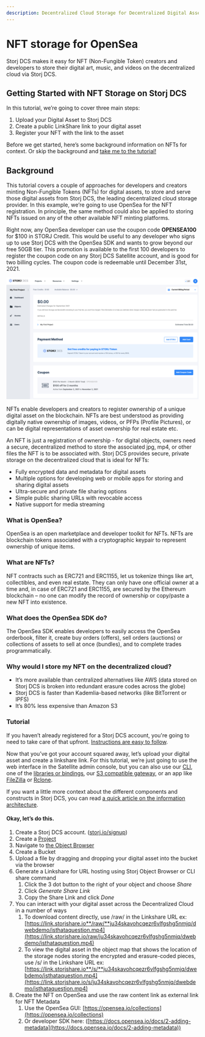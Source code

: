 ```yaml
---
description: Decentralized Cloud Storage for Decentralized Digital Asset Registration
---
```


# NFT storage for OpenSea

Storj DCS makes it easy for NFT (Non-Fungible Token) creators and developers to store their digital art, music, and videos on the decentralized cloud via Storj DCS.

## Getting Started with NFT Storage on Storj DCS

In this tutorial, we’re going to cover three main steps:

1. Upload your Digital Asset to Storj DCS
2. Create a public LinkShare link to your digital asset
3. Register your NFT with the link to the asset

Before we get started, here’s some background information on NFTs for context. Or skip the background and [take me to the tutorial!](nft-storage.md#tutorial)

## Background

This tutorial covers a couple of approaches for developers and creators minting Non-Fungible Tokens (NFTs) for digital assets, to store and serve those digital assets from Storj DCS, the leading decentralized cloud storage provider. In this example, we’re going to use OpenSea for the NFT registration. In principle, the same method could also be applied to storing NFTs issued on any of the other available NFT minting platforms.

Right now, any OpenSea developer can use the coupon code **OPENSEA100** for $100 in STORJ Credit. This would be useful to any developer who signs up to use Storj DCS with the OpenSea SDK and wants to grow beyond our free 50GB tier. This promotion is available to the first 100 developers to register the coupon code on any Storj DCS Satellite account, and is good for two billing cycles. The coupon code is redeemable until December 31st, 2021.

![](<../.gitbook/assets/Screen Shot 2021-09-02 at 3.05.57 PM.png>)

NFTs enable developers and creators to register ownership of a unique digital asset on the blockchain. NFTs are best understood as providing digitally native ownership of images, videos, or PFPs (Profile Pictures), or can be digital representations of asset ownership for real estate etc.

An NFT is just a registration of ownership - for digital objects, owners need a secure, decentralized method to store the associated jpg, mp4, or other files the NFT is to be associated with. Storj DCS provides secure, private storage on the decentralized cloud that is ideal for NFTs:

* Fully encrypted data and metadata for digital assets
* Multiple options for developing web or mobile apps for storing and sharing digital assets
* Ultra-secure and private file sharing options
* Simple public sharing URLs with revocable access
* Native support for media streaming

### What is OpenSea?

OpenSea is an open marketplace and developer toolkit for NFTs. NFTs are blockchain tokens associated with a cryptographic keypair to represent ownership of unique items.

### What are NFTs?

NFT contracts such as ERC721 and ERC1155, let us tokenize things like art, collectibles, and even real estate. They can only have one official owner at a time and, in case of ERC721 and ERC1155, are secured by the Ethereum blockchain – no one can modify the record of ownership or copy/paste a new NFT into existence.

### What does the OpenSea SDK do?

The OpenSea SDK enables developers to easily access the OpenSea orderbook, filter it, create buy orders (offers), sell orders (auctions) or collections of assets to sell at once (bundles), and to complete trades programmatically.

### Why would I store my NFT on the decentralized cloud?

* It’s more available than centralized alternatives like AWS (data stored on Storj DCS is broken into redundant erasure codes across the globe)
* Storj DCS is faster than Kademlia-based networks (like BitTorrent or IPFS)
* It’s 80% less expensive than Amazon S3

### Tutorial

If you haven’t already registered for a Storj DCS account, you're going to need to take care of that upfront. [Instructions are easy to follow](../getting-started/satellite-developer-account/creating-your-account.md).

Now that you’ve got your account squared away, let’s upload your digital asset and create a linkshare link. For this tutorial, we’re just going to use the web interface in the Satellite admin console, but you can also use our [CLI](../api-reference/uplink-cli/share-command.md), one of the [libraries or bindings](../api-reference/storj-client-libraries/), our [S3 compatible gateway](../api-reference/s3-compatible-gateway/), or an app like [FileZilla](set-up-filezilla-for-decentralized-file-transfer.md) or [Rclone](sync-files-with-rclone/).

If you want a little more context about the different components and constructs in Storj DCS, you can read [a quick article on the information architecture](../concepts/key-architecture-constructs.md).

#### Okay, let’s do this.

1. Create a Storj DCS account. ([storj.io/signup](http://storj.io/signup))
2. Create a [Project](../getting-started/satellite-developer-account/dashboard.md)
3. Navigate to [the Object Browser](../getting-started/quickstart-objectbrowser.md)
4. Create a Bucket
5. Upload a file by dragging and dropping your digital asset into the bucket via the browser
6. Generate a Linkshare for URL hosting using Storj Object Browser or CLI share command
   1. Click the 3 dot button to the right of your object and choose _Share_
   2. Click _Generate Share Link_
   3. Copy the Share Link and click _Done_
7. You can interact with your digital asset across the Decentralized Cloud in a number of ways
   1. ​​To download content directly, use /raw/ in the Linkshare URL ex: [https://link.storjshare.io**/raw/**ju34skavohcqezr6vlfgshg5nmjq/dwebdemo/isthataquestion.mp4](https://link.storjshare.io/raw/ju34skavohcqezr6vlfgshg5nmjq/dwebdemo/isthataquestion.mp4)
   2. To view the digital asset in the object map that shows the location of the storage nodes storing the encrypted and erasure-coded pieces, use /s/ in the Linkshare URL ex: [https://link.storjshare.io**/s/**ju34skavohcqezr6vlfgshg5nmjq/dwebdemo/isthataquestion.mp4](https://link.storjshare.io/s/ju34skavohcqezr6vlfgshg5nmjq/dwebdemo/isthataquestion.mp4)
8. Create the NFT on OpenSea and use the raw content link as external link for NFT Metadata
   1. Use the OpenSea GUI: [https://opensea.io/collections](https://opensea.io/collections)
   2. Or developer SDK here: ([https://docs.opensea.io/docs/2-adding-metadata](https://docs.opensea.io/docs/2-adding-metadata))
